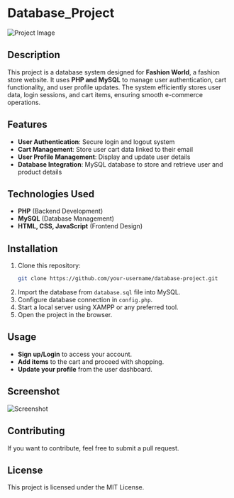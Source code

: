 # Database_Project

![Project Image]()

## Description
This project is a database system designed for **Fashion World**, a fashion store website. It uses **PHP and MySQL** to manage user authentication, cart functionality, and user profile updates. The system efficiently stores user data, login sessions, and cart items, ensuring smooth e-commerce operations.

## Features
- **User Authentication**: Secure login and logout system
- **Cart Management**: Store user cart data linked to their email
- **User Profile Management**: Display and update user details
- **Database Integration**: MySQL database to store and retrieve user and product details

## Technologies Used
- **PHP** (Backend Development)
- **MySQL** (Database Management)
- **HTML, CSS, JavaScript** (Frontend Design)

## Installation
1. Clone this repository:
   ```bash
   git clone https://github.com/your-username/database-project.git
   ```
2. Import the database from `database.sql` file into MySQL.
3. Configure database connection in `config.php`.
4. Start a local server using XAMPP or any preferred tool.
5. Open the project in the browser.

## Usage
- **Sign up/Login** to access your account.
- **Add items** to the cart and proceed with shopping.
- **Update your profile** from the user dashboard.

## Screenshot
![Screenshot](screenshot_link_here)

## Contributing
If you want to contribute, feel free to submit a pull request.

## License
This project is licensed under the MIT License.
